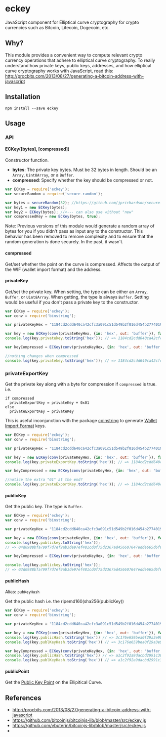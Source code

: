 eckey
=====

JavaScript component for Elliptical curve cryptography for crypto currencies such as Bitcoin, Litecoin, Dogecoin, etc.


Why?
----

This module provides a convenient way to compute relevant crypto currency operations that adhere to elliptical curve cryptography. To
really understand how private keys, public keys, addresses, and how elliptical curve cryptography works with JavaScript, read this: http://procbits.com/2013/08/27/generating-a-bitcoin-address-with-javascript


Installation
------------

    npm install --save eckey


Usage
-----

### API

#### ECKey([bytes], [compressed])

Constructor function.

- **bytes**: The private key bytes. Must be 32 bytes in length. Should be an `Array`, `Uint8Array`, or a `Buffer`.
- **compressed**: Specify whether the key should be compressed or not.

```js
var ECKey = require('eckey');
var secureRandom = require('secure-random'); 

var bytes = secureRandom(32); //https://github.com/jprichardson/secure-random
var key1 = new ECKey(bytes);
var key2 = ECKey(bytes); //<--- can also use without "new"
var compressedKey = new ECKey(bytes, true);
```

Note: Previous versions of this module would generate a random array of bytes for you if you didn't pass as input any to the constructor. This behavior has been removed to remove complexity and to ensure that the random generation is done securely. In the past, it wasn't.


#### compressed

Get/set whether the point on the curve is compressed. Affects the output of the WIF (wallet import format) and the address.


#### privateKey

Get/set the private key. When setting, the type can be either an `Array`, `Buffer`, or `Uint8Array`. When getting, the type is always `Buffer`. Setting would be useful if you don't pass a private key to the constructor.

```js
var ECKey = require('eckey');
var conv = require('binstring');

var privateKeyHex = "1184cd2cdd640ca42cfc3a091c51d549b2f016d454b2774019c2b2d2e08529fd";

var key = new ECKey(conv(privateKeyHex, {in: 'hex', out: 'buffer'}), false);
console.log(key.privatekey.toString('hex')); // => 1184cd2cdd640ca42cfc3a091c51d549b2f016d454b2774019c2b2d2e08529fd

var keyCompressed = ECKey(conv(privateKeyHex, {in: 'hex', out: 'buffer'}), true);

//nothing changes when compressed
console.log(key.privatekey.toString('hex')); // => 1184cd2cdd640ca42cfc3a091c51d549b2f016d454b2774019c2b2d2e08529fd
```


### privateExportKey

Get the private key along with a byte for compression if `compressed` is true. i.e.

    if compressed
      privateExportKey = privateKey + 0x01
    else
      privateExportKey = privateKey

This is useful inconjunction with the package [coinstring](https://github.com/cryptocoinjs/coinstring) to generate
[Wallet Import Format](https://en.bitcoin.it/wiki/Wallet_import_format) keys.

```js
var ECKey = require('eckey');
var conv = require('binstring');

var privateKeyHex = "1184cd2cdd640ca42cfc3a091c51d549b2f016d454b2774019c2b2d2e08529fd";

var key = new ECKey(conv(privateKeyHex, {in: 'hex', out: 'buffer'}), false);
console.log(key.privateExportKey.toString('hex')); // => 1184cd2cdd640ca42cfc3a091c51d549b2f016d454b2774019c2b2d2e08529fd

var keyCompressed = new ECKey(conv(privateKeyHex, {in: 'hex', out: 'buffer'}), true);

//notice the extra "01" at the end?
console.log(key.privateExportKey.toString('hex')); // => 1184cd2cdd640ca42cfc3a091c51d549b2f016d454b2774019c2b2d2e08529fd01
```


#### publicKey

Get the public key. The type is `Buffer`.

```js
var ECKey = require('eckey');
var conv = require('binstring');

var privateKeyHex = "1184cd2cdd640ca42cfc3a091c51d549b2f016d454b2774019c2b2d2e08529fd";

var key = new ECKey(conv(privateKeyHex, {in: 'hex', out: 'buffer'}), false);
console.log(key.publickey.toString('hex')); 
// => 04d0988bfa799f7d7ef9ab3de97ef481cd0f75d2367ad456607647edde665d6f6fbdd594388756a7beaf73b4822bc22d36e9bda7db82df2b8b623673eefc0b7495

var keyCompressed = ECKey(conv(privateKeyHex, {in: 'hex', out: 'buffer'}), true);

console.log(key.publickey.toString('hex')); 
// => 03d0988bfa799f7d7ef9ab3de97ef481cd0f75d2367ad456607647edde665d6f6f
```


#### publicHash

Alias: `pubKeyHash`

Get the public hash i.e. the ripemd160(sha256(publicKey))

```js
var ECKey = require('eckey');
var conv = require('binstring');

var privateKeyHex = "1184cd2cdd640ca42cfc3a091c51d549b2f016d454b2774019c2b2d2e08529fd";

var key = new ECKey(conv(privateKeyHex, {in: 'hex', out: 'buffer'}), false);
console.log(key.publicHash.toString('hex')) // => 3c176e659bea0f29a3e9bf7880c112b1b31b4dc8
console.log(key.publKeyHash.toString('hex')) // => 3c176e659bea0f29a3e9bf7880c112b1b31b4dc8

var keyCompressed = ECKey(conv(privateKeyHex, {in: 'hex', out: 'buffer'}), true);
console.log(key.publicHash.toString('hex')) // => a1c2f92a9dacbd2991c3897724a93f338e44bdc1
console.log(key.publKeyHash.toString('hex')) // => a1c2f92a9dacbd2991c3897724a93f338e44bdc1
```


#### publicPoint

Get the [Public Key Point](https://github.com/cryptocoinjs/ecurve/blob/master/lib/ecurve.js) on the Ellipitical Curve. 




References
----------
- http://procbits.com/2013/08/27/generating-a-bitcoin-address-with-javascript
- https://github.com/bitcoinjs/bitcoinjs-lib/blob/master/src/eckey.js
- https://github.com/vbuterin/bitcoinjs-lib/blob/master/src/eckey.js
- 





